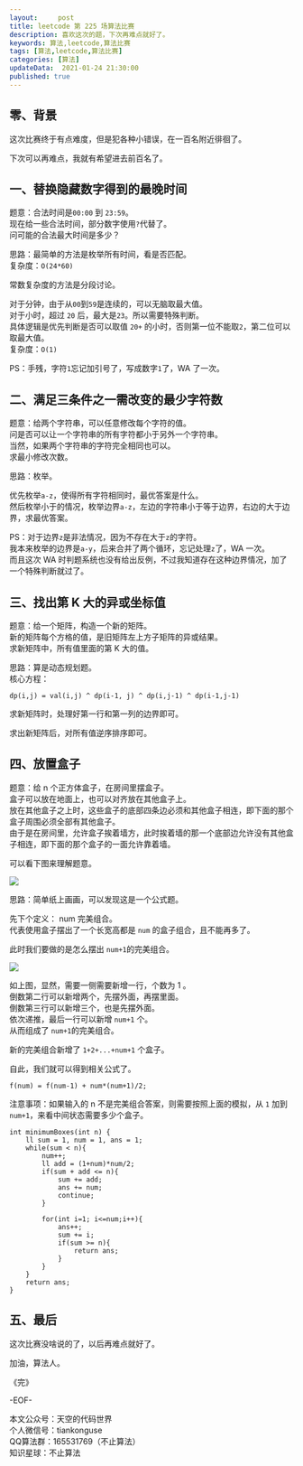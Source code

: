 ```yaml
---   
layout:     post  
title: leetcode 第 225 场算法比赛  
description: 喜欢这次的题，下次再难点就好了。   
keywords: 算法,leetcode,算法比赛  
tags: [算法,leetcode,算法比赛]    
categories: [算法]  
updateData:  2021-01-24 21:30:00  
published: true  
---  
```



## 零、背景  


这次比赛终于有点难度，但是犯各种小错误，在一百名附近徘徊了。  


下次可以再难点，我就有希望进去前百名了。  


## 一、替换隐藏数字得到的最晚时间  

题意：合法时间是`00:00` 到 `23:59`。  
现在给一些合法时间，部分数字使用`?`代替了。  
问可能的合法最大时间是多少？  


思路：最简单的方法是枚举所有时间，看是否匹配。  
复杂度：`O(24*60)`  


常数复杂度的方法是分段讨论。  


对于分钟，由于从`00`到`59`是连续的，可以无脑取最大值。  
对于小时，超过 `20` 后，最大是`23`。所以需要特殊判断。  
具体逻辑是优先判断是否可以取值 `20+` 的小时，否则第一位不能取`2`，第二位可以取最大值。  
复杂度：`O(1)`  


PS：手残，字符`1`忘记加引号了，写成数字`1`了，WA 了一次。  


## 二、满足三条件之一需改变的最少字符数  


题意：给两个字符串，可以任意修改每个字符的值。  
问是否可以让一个字符串的所有字符都小于另外一个字符串。  
当然，如果两个字符串的字符完全相同也可以。  
求最小修改次数。  


思路：枚举。  


优先枚举`a-z`，使得所有字符相同时，最优答案是什么。  
然后枚举小于的情况，枚举边界`a-z`，左边的字符串小于等于边界，右边的大于边界，求最优答案。  


PS：对于边界`z`是非法情况，因为不存在大于`z`的字符。  
我本来枚举的边界是`a-y`，后来合并了两个循环，忘记处理`z`了，WA 一次。  
而且这次 WA 时判题系统也没有给出反例，不过我知道存在这种边界情况，加了一个特殊判断就过了。  



## 三、找出第 K 大的异或坐标值  


题意：给一个矩阵，构造一个新的矩阵。  
新的矩阵每个方格的值，是旧矩阵左上方子矩阵的异或结果。  
求新矩阵中，所有值里面的第 K 大的值。  


思路：算是动态规划题。  
核心方程：  


```
dp(i,j) = val(i,j) ^ dp(i-1, j) ^ dp(i,j-1) ^ dp(i-1,j-1)  
```


求新矩阵时，处理好第一行和第一列的边界即可。  


求出新矩阵后，对所有值逆序排序即可。  


## 四、放置盒子  


题意：给 n 个正方体盒子，在房间里摆盒子。  
盒子可以放在地面上，也可以对齐放在其他盒子上。  
放在其他盒子之上时，这些盒子的底部四条边必须和其他盒子相连，即下面的那个盒子周围必须全部有其他盒子。  
由于是在房间里，允许盒子挨着墙方，此时挨着墙的那一个底部边允许没有其他盒子相连，即下面的那个盒子的一面允许靠着墙。  


可以看下图来理解题意。  


![](http://res.tiankonguse.com/images/2021/01/24/001.png)  


思路：简单纸上画画，可以发现这是一个公式题。  


先下个定义： num 完美组合。  
代表使用盒子摆出了一个长宽高都是 `num` 的盒子组合，且不能再多了。  


此时我们要做的是怎么摆出 `num+1`的完美组合。  



![](http://res.tiankonguse.com/images/2021/01/24/002.png) 


如上图，显然，需要一侧需要新增一行，个数为 1 。  
倒数第二行可以新增两个，先摆外面，再摆里面。  
倒数第三行可以新增三个，也是先摆外面。  
依次递推，最后一行可以新增 `num+1` 个。  
从而组成了 `num+1`的完美组合。  


新的完美组合新增了 `1+2+...+num+1` 个盒子。  


自此，我们就可以得到相关公式了。  


```
f(num) = f(num-1) + num*(num+1)/2;
```


注意事项：如果输入的 n 不是完美组合答案，则需要按照上面的模拟，从 `1` 加到 `num+1`，来看中间状态需要多少个盒子。  


```
int minimumBoxes(int n) {
    ll sum = 1, num = 1, ans = 1;
    while(sum < n){
        num++;
        ll add = (1+num)*num/2;
        if(sum + add <= n){
            sum += add;
            ans += num;
            continue;
        }

        for(int i=1; i<=num;i++){
            ans++;
            sum += i;
            if(sum >= n){
                return ans;
            }
        }
    }
    return ans;
}
```


## 五、最后  


这次比赛没啥说的了，以后再难点就好了。  



加油，算法人。  


《完》  


-EOF-  



本文公众号：天空的代码世界  
个人微信号：tiankonguse  
QQ算法群：165531769（不止算法）  
知识星球：不止算法  

